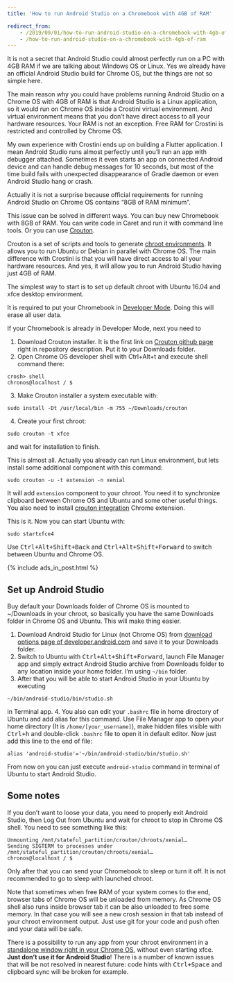 ```yaml
---
title: 'How to run Android Studio on a Chromebook with 4GB of RAM'

redirect_from:
    - /2019/09/01/how-to-run-android-studio-on-a-chromebook-with-4gb-of-ram
    - /how-to-run-android-studio-on-a-chromebook-with-4gb-of-ram
---
```


It is not a secret that Android Studio could almost perfectly run on a PC with 4GB RAM if we are talking about Windows OS or Linux. Yes we already have an official Android Studio build for Chrome OS, but the things are not so simple here.

The main reason why you could have problems running Android Studio on a Chrome OS with 4GB of RAM is that Android Studio is a Linux application, so it would run on Chrome OS inside a Crostini virtual environment. And virtual environment means that you don’t have direct access to all your hardware resources. Your RAM is not an exception. Free RAM for Crostini is restricted and controlled by Chrome OS.

My own experience with Crostini ends up on building a Flutter application. I mean Android Studio runs almost perfectly until you’ll run an app with debugger attached. Sometimes it even starts an app on connected Android device and can handle debug messages for 10 seconds, but most of the time build fails with unexpected disappearance of Gradle daemon or even Android Studio hang or crash.

Actually it is not a surprise because official requirements for running Android Studio on Chrome OS contains “8GB of RAM minimum”.

This issue can be solved in different ways. You can buy new Chromebook with 8GB of RAM. You can write code in Caret and run it with command line tools. Or you can use [Crouton](https://github.com/dnschneid/crouton).

Crouton is a set of scripts and tools to generate [chroot environments](https://en.wikipedia.org/wiki/Chroot). It allows you to run Ubuntu or Debian in parallel with Chrome OS. The main difference with Crostini is that you will have direct access to all your hardware resources. And yes, it will allow you to run Android Studio having just 4GB of RAM.

The simplest way to start is to set up default chroot with Ubuntu 16.04 and xfce desktop environment.

It is required to put your Chromebook in [Developer Mode](https://www.chromium.org/chromium-os/developer-information-for-chrome-os-devices/generic). Doing this will erase all user data.

If your Chromebook is already in Developer Mode, next you need to

1. Download Crouton installer. It is the first link on [Crouton github page](https://github.com/dnschneid/crouton) right in repository description. Put it to your Downloads folder.
2. Open Chrome OS developer shell with Ctrl+Alt+t and execute shell command there:
```
crosh> shell
chronos@localhost / $
```
3. Make Crouton installer a system executable with:
```
sudo install -Dt /usr/local/bin -m 755 ~/Downloads/crouton
```
4. Create your first chroot:
```
sudo crouton -t xfce
```
and wait for installation to finish.

This is almost all. Actually you already can run Linux environment, but lets install some additional component with this command:

```
sudo crouton -u -t extension -n xenial
```

It will add `extension` component to your chroot. You need it to synchronize clipboard between Chrome OS and Ubuntu and some other useful things. You also need to install [crouton integration](https://chrome.google.com/webstore/detail/crouton-integration/gcpneefbbnfalgjniomfjknbcgkbijom) Chrome extension.

This is it. Now you can start Ubuntu with:

```
sudo startxfce4
```

Use <kbd>Ctrl+Alt+Shift+Back</kbd> and <kbd>Ctrl+Alt+Shift+Forward</kbd> to switch between Ubuntu and Chrome OS.

{% include ads_in_post.html %}

## Set up Android Studio

Buy default your Downloads folder of Chrome OS is mounted to ~/Downloads in your chroot, so basically you have the same Downloads folder in Chrome OS and Ubuntu. This will make thing easier.

1. Download Android Studio for Linux (not Chrome OS) from [download options page of developer.android.com](https://developer.android.com/studio#downloads) and save it to your Downloads folder.
2. Switch to Ubuntu with <kbd>Ctrl+Alt+Shift+Forward</kbd>, launch File Manager app and simply extract Android Studio archive from Downloads folder to any location inside your home folder. I’m using `~/bin` folder.
3. After that you will be able to start Android Studio in your Ubuntu by executing
```
~/bin/android-studio/bin/studio.sh
```
in Terminal app.
4. You also can edit your `.bashrc` file in home directory of Ubuntu and add alias for this command. Use File Manager app to open your home directory (It is `/home/[your_username]`), make hidden files visible with <kbd>Ctrl+h</kbd> and double-click `.bashrc` file to open it in default editor. Now just add this line to the end of file:
```
alias 'android-studio'='~/bin/android-studio/bin/studio.sh'
```

From now on you can just execute `android-studio` command in terminal of Ubuntu to start Android Studio.

## Some notes

If you don’t want to loose your data, you need to properly exit Android Studio, then Log Out from Ubuntu and wait for chroot to stop in Chrome OS shell. You need to see something like this:

```
Unmounting /mnt/stateful_partition/crouton/chroots/xenial…
Sending SIGTERM to processes under /mnt/stateful_partition/crouton/chroots/xenial…
chronos@localhost / $
```

Only after that you can send your Chromebook to sleep or turn it off. It is not recommended to go to sleep with launched chroot.

Note that sometimes when free RAM of your system comes to the end, browser tabs of Chrome OS will be unloaded from memory. As Chrome OS shell also runs inside browser tab it can be also unloaded to free some memory. In that case you will see a new crosh session in that tab instead of your chroot environment output. Just use git for your code and push often and your data will be safe.

There is a possibility to run any app from your chroot environment in a [standalone window right in your Chrome OS](https://github.com/dnschneid/crouton/wiki/crouton-in-a-Chromium-OS-window-%28xiwi%29), without even starting xfce. **Just don’t use it for Android Studio**! There is a number of known issues that will be not resolved in nearest future: code hints with <kbd>Ctrl+Space</kbd> and clipboard sync will be broken for example.